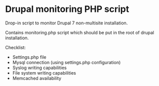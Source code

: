 Drupal monitoring PHP script
============================

Drop-in script to monitor Drupal 7 non-multisite installation.

Contains monitoring.php script which should be put in the root of drupal installation. 

Checklist:
 * Settings.php file
 * Mysql connection (using settings.php configuration)
 * Syslog writing capabilities
 * File system writing capabilities
 * Memcached availability